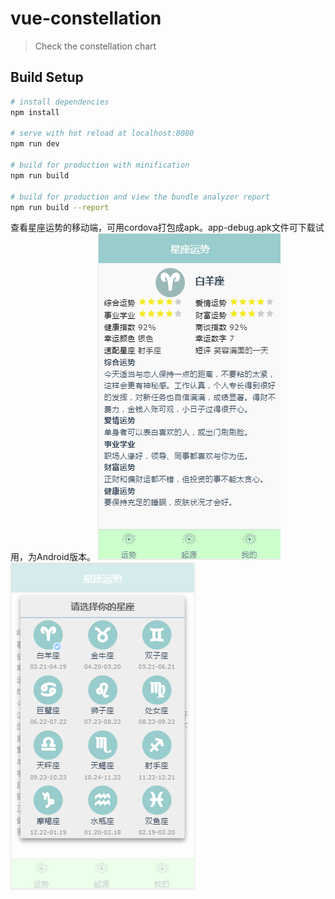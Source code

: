 # vue-constellation

> Check the constellation chart

## Build Setup

``` bash
# install dependencies
npm install

# serve with hot reload at localhost:8080
npm run dev

# build for production with minification
npm run build

# build for production and view the bundle analyzer report
npm run build --report
```
查看星座运势的移动端，可用cordova打包成apk。app-debug.apk文件可下载试用，为Android版本。
![图片1](https://github.com/chenguini/vue-constellation/blob/master/pic1.png)
![图片2](https://github.com/chenguini/vue-constellation/blob/master/pic2.png)

